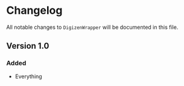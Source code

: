 # Changelog

All notable changes to `DigizenWrapper` will be documented in this file.

## Version 1.0

### Added
- Everything
